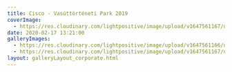 ```yaml
---
title: Cisco - Vasúttörténeti Park 2019
coverImage:
  - https://res.cloudinary.com/lightpositive/image/upload/v1647561167/uploads/Cisco%20-%20Vas%C3%BAtt%C3%B6rt%C3%A9neti%20Park%202019/cisco1.jpg
date: 2020-02-17 13:21:00
galleryImages: 
  - https://res.cloudinary.com/lightpositive/image/upload/v1647561166/uploads/Cisco%20-%20Vas%C3%BAtt%C3%B6rt%C3%A9neti%20Park%202019/cisco.jpg
  - https://res.cloudinary.com/lightpositive/image/upload/v1647561167/uploads/Cisco%20-%20Vas%C3%BAtt%C3%B6rt%C3%A9neti%20Park%202019/cisco1.jpg
layout: galleryLayout_corporate.html
---
```

